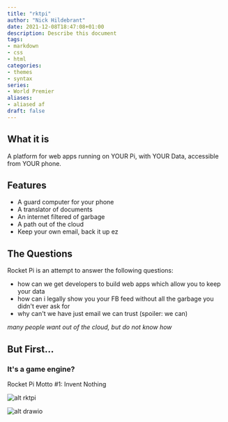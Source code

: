```yaml
---
title: "rktpi"
author: "Nick Hildebrant"
date: 2021-12-08T18:47:08+01:00
description: Describe this document
tags:
- markdown
- css
- html
categories:
- themes
- syntax
series:
- World Premier
aliases:
- aliased af
draft: false
---
```



## What it is

A platform for web apps running on YOUR Pi, with YOUR Data, accessible from YOUR phone.

## Features

- A guard computer for your phone
- A translator of documents
- An internet filtered of garbage
- A path out of the cloud
- Keep your own email, back it up ez

## The Questions

Rocket Pi is an attempt to answer the following questions:
- how can we get developers to build web apps which allow you to keep your data
- how can i legally show you your FB feed without all the garbage you didn't ever ask for
- why can't we have just email we can trust (spoiler: we can)

*many people want out of the cloud, but do not know how*

## But First...

### It's a game engine?

Rocket Pi Motto #1: Invent Nothing


![alt rktpi](/rktpi/svg/rktpi.svg)

![alt drawio](/rktpi/svg/rktpi.drawio.svg)








